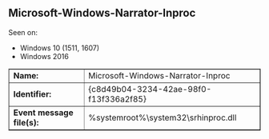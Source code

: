 ## Microsoft-Windows-Narrator-Inproc

Seen on:
* Windows 10 (1511, 1607)
* Windows 2016

<table border="1" class="docutils">
  <tbody>
    <tr>
      <td><b>Name:</b></td>
      <td>Microsoft-Windows-Narrator-Inproc</td>
    </tr>
    <tr>
      <td><b>Identifier:</b></td>
      <td>{c8d49b04-3234-42ae-98f0-f13f336a2f85}</td>
    </tr>
    <tr>
      <td><b>Event message file(s):</b></td>
      <td>%systemroot%\system32\srhinproc.dll</td>
    </tr>
  </tbody>
</table>

&nbsp;

